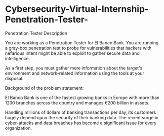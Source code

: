 # Cybersecurity-Virtual-Internship-Penetration-Tester-
Penetration Tester
Description

You are working as a Penetration Tester for El Banco Bank. You are running a gray-box penetration test to probe for vulnerabilities that hackers with nefarious intent might be able to exploit to gather secure data and intelligence. 

As a first step, you must gather more information about the target's environment and network-related information using the tools at your disposal.

 

Background of the problem statement:

El Banco Bank is one of the fastest growing banks in Europe with more than 1200 branches across the country and manages €200 billion in assets.

Handling millions of dollars of banking transactions per day, its customers hugely depend upon the security of their banking data. The recent surge in cyber-attacks and data breaches has become a significant issue for every organization.
